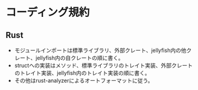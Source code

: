 # コーディング規約

## Rust

- モジュールインポートは標準ライブラリ、外部クレート、jellyfish内の他クレート、jellyfish内の自クレートの順に書く。
- structへの実装はメソッド、標準ライブラリのトレイト実装、外部クレートのトレイト実装、jellyfish内のトレイト実装の順に書く。
- その他はrust-analyzerによるオートフォーマットに従う。
